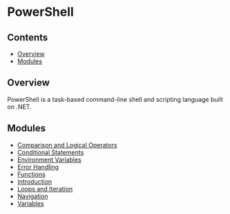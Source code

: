 # PowerShell
<!--TOC_START-->
## Contents
- [Overview](#overview)
- [Modules](#modules)

<!--TOC_END-->
## Overview
PowerShell is a task-based command-line shell and scripting language built on .NET.
<!--MODULES_START-->
## Modules
- [Comparison and Logical Operators](./modules/comparison-logical-operators)
- [Conditional Statements](./modules/conditional-statements)
- [Environment Variables](./modules/environment-variables)
- [Error Handling](./modules/error-handling)
- [Functions](./modules/functions)
- [Introduction](./modules/introduction)
- [Loops and Iteration](./modules/loops-and-iteration)
- [Navigation](./modules/navigation)
- [Variables](./modules/variables)
<!--MODULES_END-->
